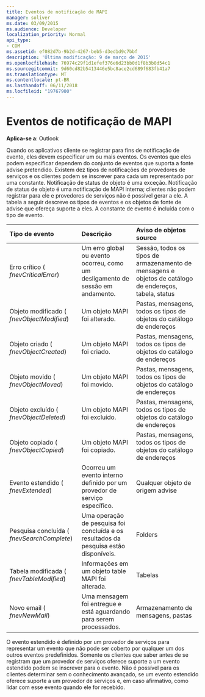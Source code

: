 ```yaml
---
title: Eventos de notificação de MAPI
manager: soliver
ms.date: 03/09/2015
ms.audience: Developer
localization_priority: Normal
api_type:
- COM
ms.assetid: ef082d7b-9b2d-4267-beb5-d3ed1d9c7bbf
description: 'Última modificação: 9 de março de 2015'
ms.openlocfilehash: 76974c29f1d1efef376e6d23bb0d1f8b3b0d54c1
ms.sourcegitcommit: 9d60cd82b5413446e5bc8ace2cd689f683fb41a7
ms.translationtype: MT
ms.contentlocale: pt-BR
ms.lasthandoff: 06/11/2018
ms.locfileid: "19767900"
---
```

# <a name="mapi-notification-events"></a>Eventos de notificação de MAPI

  
  
**Aplica-se a**: Outlook 
  
Quando os aplicativos cliente se registrar para fins de notificação de evento, eles devem especificar um ou mais eventos. Os eventos que eles podem especificar dependem do conjunto de eventos que suporta a fonte advise pretendido. Existem dez tipos de notificações de provedores de serviços e os clientes podem se inscrever para cada um representado por uma constante. Notificação de status de objeto é uma exceção. Notificação de status de objeto é uma notificação de MAPI interna; clientes não podem registrar para ele e provedores de serviços não é possível gerar a ele. A tabela a seguir descreve os tipos de eventos e os objetos de fonte de advise que ofereça suporte a eles. A constante de evento é incluída com o tipo de evento.
  
|**Tipo de evento**|**Descrição**|**Aviso de objetos source**|
|:-----|:-----|:-----|
|Erro crítico ( _fnevCriticalError_)  <br/> |Um erro global ou evento ocorreu, como um desligamento de sessão em andamento.  <br/> |Sessão, todos os tipos de armazenamento de mensagens e objetos de catálogo de endereços, tabela, status  <br/> |
|Objeto modificado ( _fnevObjectModified_)  <br/> |Um objeto MAPI foi alterado.  <br/> |Pastas, mensagens, todos os tipos de objetos do catálogo de endereços  <br/> |
|Objeto criado ( _fnevObjectCreated_)  <br/> |Um objeto MAPI foi criado.  <br/> |Pastas, mensagens, todos os tipos de objetos do catálogo de endereços  <br/> |
|Objeto movido ( _fnevObjectMoved_)  <br/> |Um objeto MAPI foi movido.  <br/> |Pastas, mensagens, todos os tipos de objetos do catálogo de endereços  <br/> |
|Objeto excluído ( _fnevObjectDeleted_)  <br/> |Um objeto MAPI foi excluído.  <br/> |Pastas, mensagens, todos os tipos de objetos do catálogo de endereços  <br/> |
|Objeto copiado ( _fnevObjectCopied_)  <br/> |Um objeto MAPI foi copiado.  <br/> |Pastas, mensagens, todos os tipos de objetos do catálogo de endereços  <br/> |
|Evento estendido ( _fnevExtended_)  <br/> |Ocorreu um evento interno definido por um provedor de serviço específico.  <br/> |Qualquer objeto de origem advise  <br/> |
|Pesquisa concluída ( _fnevSearchComplete_)  <br/> |Uma operação de pesquisa foi concluída e os resultados da pesquisa estão disponíveis.  <br/> |Folders  <br/> |
|Tabela modificada ( _fnevTableModified_)  <br/> |Informações em um objeto table MAPI foi alterada.  <br/> |Tabelas  <br/> |
|Novo email ( _fnevNewMail_)  <br/> |Uma mensagem foi entregue e está aguardando para serem processados.  <br/> |Armazenamento de mensagens, pastas  <br/> |
   
O evento estendido é definido por um provedor de serviços para representar um evento que não pode ser coberto por qualquer um dos outros eventos predefinidos. Somente os clientes que saber antes de se registram que um provedor de serviços oferece suporte a um evento estendido podem se inscrever para o evento. Não é possível para os clientes determinar sem o conhecimento avançado, se um evento estendido oferece suporte a um provedor de serviços e, em caso afirmativo, como lidar com esse evento quando ele for recebido.
  

